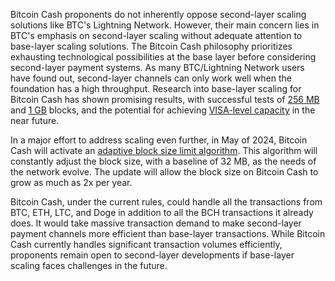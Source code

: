 Bitcoin Cash proponents do not inherently oppose second-layer scaling solutions like BTC's Lightning Network. However, their main concern lies in BTC's emphasis on second-layer scaling without adequate attention to base-layer scaling solutions. The Bitcoin Cash philosophy prioritizes exhausting technological possibilities at the base layer before considering second-layer payment systems. As many BTC/Lightning Network users have found out, second-layer channels can only work well when the foundation has a high throughput. Research into base-layer scaling for Bitcoin Cash has shown promising results, with successful tests of [256 MB](https://read.cash/@mtrycz/how-my-rpi4-handles-mining-256mb-blocks-3ca73237) and [1 GB](https://read.cash/@mtrycz/how-my-rpi4-handles-mining-1gb-blocks-e5d09d83) blocks, and the potential for achieving [VISA-level capacity](https://read.cash/@TomZ/could-bitcoin-cash-replace-visa-0021e11e) in the near future. 

In a major effort to address scaling even further, in May of 2024, Bitcoin Cash will activate an [adaptive block size limit algorithm](https://gitlab.com/0353F40E/ebaa). This algorithm will constantly adjust the block size, with a baseline of 32 MB, as the needs of the network evolve. The update will allow the block size on Bitcoin Cash to grow as much as 2x per year. 

Bitcoin Cash, under the current rules, could handle all the transactions from BTC, ETH, LTC, and Doge in addition to all the BCH transactions it already does. It would take massive transaction demand to make second-layer payment channels more efficient than base-layer transactions. While Bitcoin Cash currently handles significant transaction volumes efficiently, proponents remain open to second-layer developments if base-layer scaling faces challenges in the future.